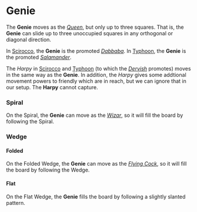 # Genie

The **Genie** moves as the [*Queen*](queen.html), but only up
to three squares. That is, the **Genie** can slide up to three
unoccupied squares in any orthogonal or diagonal direction.

In [Scirocco](#chess-v:rules/scirocco), the **Genie** is the
promoted [*Dabbaba*](dabbaba.html). In
[Typhoon](#chess-v:rules/typhoon-revised), the **Genie** is
the promoted [*Salamander*](king.html?piece=salamander).

The *Harpy* in [Scirocco](#chess-v:rules/scirocco) and
[Typhoon](#chess-v:rules/typhoon-revised) (to which the
[*Dervish*](alibaba.html?piece=harpy) promotes) moves in the same
way as the **Genie**. In addition, the *Harpy* gives some addtional
movement powers to friendly which are in reach, but we can ignore
that in our setup. The **Harpy** cannot capture.

### Spiral

On the Spiral, the **Genie** can move as the [*Wizar*](wizar.html),
so it will fill the board by following the Spiral.

### Wedge

#### Folded

On the Folded Wedge, the **Genie** can move as the
[*Flying Cock*](flying_cock.html),
so it will fill the board by following the Wedge.

#### Flat

On the Flat Wedge, the **Genie** fills the board by following
a slightly slanted pattern.
